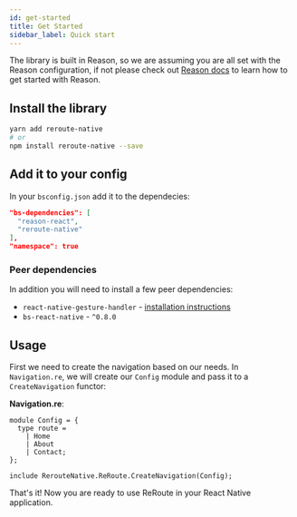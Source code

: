 ```yaml
---
id: get-started
title: Get Started
sidebar_label: Quick start
---
```


The library is built in Reason, so we are assuming you are all set with the Reason configuration, if not please check out [Reason docs](https://reasonml.github.io) to learn how to get started with Reason.

## Install the library

```sh
yarn add reroute-native
# or
npm install reroute-native --save
```

## Add it to your config

In your `bsconfig.json` add it to the dependecies:

```json
"bs-dependencies": [
  "reason-react",
  "reroute-native"
],
"namespace": true
```

### Peer dependencies

In addition you will need to install a few peer dependencies:

* `react-native-gesture-handler` - [installation instructions](https://github.com/kmagiera/react-native-gesture-handler#installation)
* `bs-react-native` - `^0.8.0`

## Usage

First we need to create the navigation based on our needs.
In `Navigation.re`, we will create our `Config` module and pass it to a `CreateNavigation` functor:

**Navigation.re**:

```reason
module Config = {
  type route =
    | Home
    | About
    | Contact;
};

include RerouteNative.ReRoute.CreateNavigation(Config);
```

That's it! Now you are ready to use ReRoute in your React Native application.
